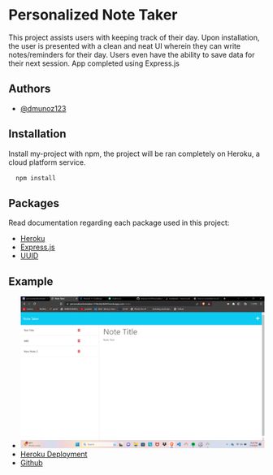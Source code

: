 # Personalized Note Taker

This project assists users with keeping track of their day. Upon installation, the user is presented with a clean and neat UI wherein they can write notes/reminders for their day. Users even have the ability to save data for their next session. App completed using Express.js 

## Authors

- [@dmunoz123](https://github.com/dmunoz123)


## Installation

Install my-project with npm, the project will be ran completely on Heroku, a cloud platform service.

```bash
  npm install
```

## Packages

Read documentation regarding each package used in this project:
- [Heroku](https://devcenter.heroku.com/categories/reference)
- [Express.js](https://expressjs.com/)
- [UUID](https://www.npmjs.com/package/uuid)

## Example

- ![Image](./assets/homework_8_ss.png)
- [Heroku Deployment](https://personalizednotetaker-319e3eb3645f.herokuapp.com/)
- [Github](https://github.com/dmunoz123/PersonalizedNoteTaker)

